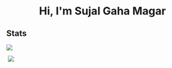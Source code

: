 <h1 align="center">Hi, I'm Sujal Gaha Magar</h1>

<h2>Stats</h2>
<p><img src="https://github-readme-stats.vercel.app/api/top-langs/?username=Sujal-Gaha&theme=tokyonight&hide_border=false&include_all_commits=true&count_private=false&layout=compact"/></p>
<p>&nbsp;<img src="https://github-readme-streak-stats.herokuapp.com/?user=Sujal-Gaha&theme=tokyonight&hide_border=false"/></p>
